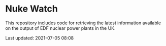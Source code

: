 # Nuke Watch

This repository includes code for retrieving the latest information available on the output of EDF nuclear power plants in the UK.

Last updated: 2021-07-05 08:08